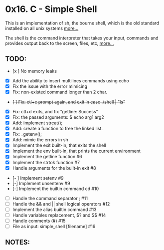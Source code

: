 # 0x16. C - Simple Shell
This is an implementation of sh, the bourne shell, which is the old standard
installed on all unix systems [more...](https://man7.org/linux/man-pages/man1/sh.1p.html)

The shell is the command interpreter that takes your input, commands and provides output
back to the screen, files, etc, [more...](https://github.com/rcgsheffield/linux-shell/blob/master/README.md)

## TODO:

- [x ] No memory leaks
- [x] Add the ability to insert multilines commands using echo
- [x] Fix the issue with the error mimicing
- [x] Fix: non-existed command longer than 2 char.
- ~~[ ] Fix: ctl+c prompt again, and exit in case ./shell | "ls"~~
- [x] Fix: ctl+d exits, and fix "getline: Success"
- [x] Fix: the passed arguments: $ echo arg1 arg2
- [x] Add: implement strcat();
- [x] Add: create a function to free the linked list.
- [x] Fix: _getenv();
- [x] Add: mimic the errors in sh
- [x] Implement the exit built-in, that exits the shell
- [x] Implement the env built-in, that prints the current environment
- [x] Implement the getline function #6
- [x] Implement the strtok function #7
- [x] Handle arguments for the built-in exit #8
- [- ] Implement setenv #9
- [-] Implement unsentenv #9
- [-] Implement the builtin command cd #10
- [ ] Handle the command separator ; #11
- [ ] Handle the && and || shell logical operators #12
- [ ] Implement the alias builtin command #13
- [ ] Handle variables replacement, $? and $$ #14
- [ ] Handle comments (#) #15
- [ ] File as input: simple_shell [filename] #16

## NOTES:
